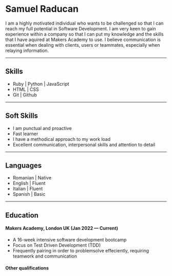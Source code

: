 # Samuel Raducan

I am a highly motivated individual who wants to be challenged so that I can reach my full potential in Software Development. 
I am very keen to gain experience within a company so that I can put my knowledge and the skills that I have aquired at Makers Academy to use.
I believe communication is essential when dealing with clients, users or teammates, especially when relaying information.

- - - - 

## Skills

- Ruby | Python | JavaScript
- HTML | CSS
- Git | Github

- - - - 

## Soft Skills

- I am punctual and proactive
- Fast learner
- I have a methodical approach to my work load 
- Excellent communication, interpersonal skills and attention to detail

- - - - 

## Languages

- Romanian | Native
- English | Fluent
- Italian | Fluent
- Spanish | Basic


- - - - 

## Education

#### Makers Academy, London UK (Jan 2022 — Current)

- A 16-week intensive software development bootcamp
- Focus on Test Driven Development (TDD)
- Frequently pairing in order to problemsolve effeciently, requiring teamwork and communication


#### Other qualifications



